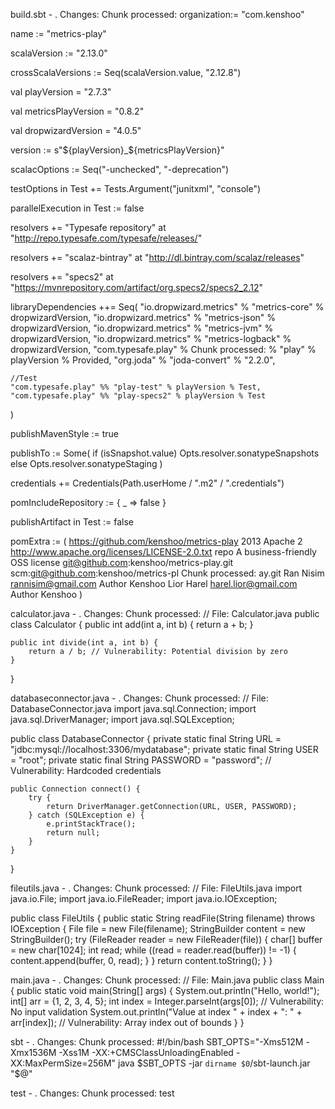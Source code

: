 build.sbt - . Changes: Chunk processed: organization:= "com.kenshoo"

name := "metrics-play"

scalaVersion := "2.13.0"

crossScalaVersions := Seq(scalaVersion.value, "2.12.8")

val playVersion = "2.7.3"

val metricsPlayVersion = "0.8.2"

val dropwizardVersion = "4.0.5"

version := s"${playVersion}_${metricsPlayVersion}"


scalacOptions := Seq("-unchecked", "-deprecation")

testOptions in Test += Tests.Argument("junitxml", "console")

parallelExecution in Test := false

resolvers += "Typesafe repository" at "http://repo.typesafe.com/typesafe/releases/"

resolvers += "scalaz-bintray" at "http://dl.bintray.com/scalaz/releases"

resolvers += "specs2" at "https://mvnrepository.com/artifact/org.specs2/specs2_2.12"


libraryDependencies ++= Seq(
    "io.dropwizard.metrics" % "metrics-core" % dropwizardVersion,
    "io.dropwizard.metrics" % "metrics-json" % dropwizardVersion,
    "io.dropwizard.metrics" % "metrics-jvm" % dropwizardVersion,
    "io.dropwizard.metrics" % "metrics-logback" % dropwizardVersion,
    "com.typesafe.play" %
Chunk processed: % "play" % playVersion % Provided,
    "org.joda" % "joda-convert" % "2.2.0",

    //Test
    "com.typesafe.play" %% "play-test" % playVersion % Test,
    "com.typesafe.play" %% "play-specs2" % playVersion % Test
)

publishMavenStyle := true

publishTo := Some(
  if (isSnapshot.value)
    Opts.resolver.sonatypeSnapshots
  else
    Opts.resolver.sonatypeStaging
)

credentials += Credentials(Path.userHome / ".m2" / ".credentials")

pomIncludeRepository := { _ => false }

publishArtifact in Test := false

pomExtra := (
  <url>https://github.com/kenshoo/metrics-play</url>
    <inceptionYear>2013</inceptionYear>
    <licenses>
      <license>
        <name>Apache 2</name>
        <url>http://www.apache.org/licenses/LICENSE-2.0.txt</url>
        <distribution>repo</distribution>
        <comments>A business-friendly OSS license</comments>
      </license>
    </licenses>
    <scm>
      <url>git@github.com:kenshoo/metrics-play.git</url>
      <connection>scm:git@github.com:kenshoo/metrics-pl
Chunk processed: ay.git</connection>
    </scm>
    <developers>
      <developer>
        <name>Ran Nisim</name>
        <email>rannisim@gmail.com</email>
        <roles>
          <role>Author</role>
        </roles>
        <organization>Kenshoo</organization>
      </developer>
      <developer>
        <name>Lior Harel</name>
        <email>harel.lior@gmail.com</email>
        <roles>
          <role>Author</role>
        </roles>
        <organization>Kenshoo</organization>
      </developer>
    </developers>
  )


calculator.java - . Changes: Chunk processed: // File: Calculator.java
public class Calculator {
    public int add(int a, int b) {
        return a + b;
    }

    public int divide(int a, int b) {
        return a / b; // Vulnerability: Potential division by zero
    }
}


databaseconnector.java - . Changes: Chunk processed: // File: DatabaseConnector.java
import java.sql.Connection;
import java.sql.DriverManager;
import java.sql.SQLException;

public class DatabaseConnector {
    private static final String URL = "jdbc:mysql://localhost:3306/mydatabase";
    private static final String USER = "root";
    private static final String PASSWORD = "password"; // Vulnerability: Hardcoded credentials

    public Connection connect() {
        try {
            return DriverManager.getConnection(URL, USER, PASSWORD);
        } catch (SQLException e) {
            e.printStackTrace();
            return null;
        }
    }
}


fileutils.java - . Changes: Chunk processed: // File: FileUtils.java
import java.io.File;
import java.io.FileReader;
import java.io.IOException;

public class FileUtils {
    public static String readFile(String filename) throws IOException {
        File file = new File(filename);
        StringBuilder content = new StringBuilder();
        try (FileReader reader = new FileReader(file)) {
            char[] buffer = new char[1024];
            int read;
            while ((read = reader.read(buffer)) != -1) {
                content.append(buffer, 0, read);
            }
        }
        return content.toString();
    }
}


main.java - . Changes: Chunk processed: // File: Main.java
public class Main {
    public static void main(String[] args) {
        System.out.println("Hello, world!");
        int[] arr = {1, 2, 3, 4, 5};
        int index = Integer.parseInt(args[0]); // Vulnerability: No input validation
        System.out.println("Value at index " + index + ": " + arr[index]); // Vulnerability: Array index out of bounds
    }
}


sbt - . Changes: Chunk processed: #!/bin/bash
SBT_OPTS="-Xms512M -Xmx1536M -Xss1M -XX:+CMSClassUnloadingEnabled -XX:MaxPermSize=256M"
java $SBT_OPTS -jar `dirname $0`/sbt-launch.jar "$@"


test - . Changes: Chunk processed: test


